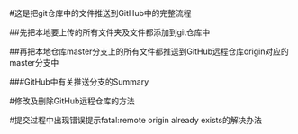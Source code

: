 #这是把git仓库中的文件推送到GitHub中的完整流程

##先把本地要上传的所有文件夹及文件都添加到git仓库中

##再把本地仓库master分支上的所有文件都推送到GitHub远程仓库origin对应的master分支中

###GitHub中有关推送分支的Summary

#修改及删除GitHub远程仓库的方法

#提交过程中出现错误提示fatal:remote origin already exists的解决办法
